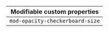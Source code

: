 | Modifiable custom properties    |
| ------------------------------- |
| `mod-opacity-checkerboard-size` |
